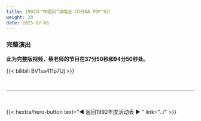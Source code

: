 ```yaml
---
title: 1992年“中国风”演唱会（CHINA POP’92）
weight: 20
date: 2025-07-01
---
```


### 完整演出

**此为完整版视频，蔡老师的节目在37分50秒和94分50秒处。**

{{< bilibili BV1sa411p7Uj >}}

<br>
<hr>
<br>

{{< hextra/hero-button text="◀ 返回1992年度活动表 ▶ " link="../" >}}